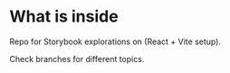 # What is inside

Repo for Storybook explorations on (React + Vite setup).

Check branches for different topics.